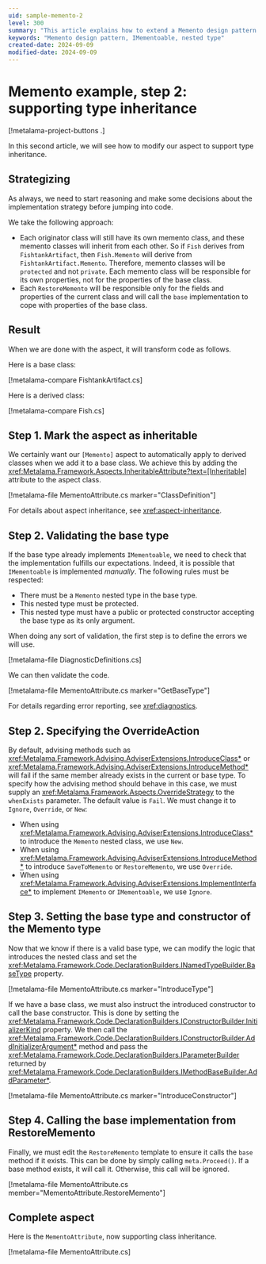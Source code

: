 ```yaml
---
uid: sample-memento-2
level: 300
summary: "This article explains how to extend a Memento design pattern to support type inheritance using the Metalama framework, including validation and method overrides."
keywords: "Memento design pattern, IMementoable, nested type"
created-date: 2024-09-09
modified-date: 2024-09-09
---
```


# Memento example, step 2: supporting type inheritance

[!metalama-project-buttons .]

In this second article, we will see how to modify our aspect to support type inheritance.

## Strategizing

As always, we need to start reasoning and make some decisions about the implementation strategy before jumping into code.

We take the following approach:

* Each originator class will still have its own memento class, and these memento classes will inherit from each other. So if `Fish` derives from `FishtankArtifact`, then `Fish.Memento` will derive from `FishtankArtifact.Memento`. Therefore, memento classes will be `protected` and not `private`. Each memento class will be responsible for its own properties, not for the properties of the base class.
* Each `RestoreMemento` will be responsible only for the fields and properties of the current class and will call the `base` implementation to cope with properties of the base class.

## Result

When we are done with the aspect, it will transform code as follows.

Here is a base class:

[!metalama-compare FishtankArtifact.cs]

Here is a derived class:

[!metalama-compare Fish.cs]

## Step 1. Mark the aspect as inheritable

We certainly want our `[Memento]` aspect to automatically apply to derived classes when we add it to a base class. We achieve this by adding the <xref:Metalama.Framework.Aspects.InheritableAttribute?text=[Inheritable]> attribute to the aspect class.

[!metalama-file MementoAttribute.cs marker="ClassDefinition"]

For details about aspect inheritance, see <xref:aspect-inheritance>.

## Step 2. Validating the base type

If the base type already implements `IMementoable`, we need to check that the implementation fulfills our expectations. Indeed, it is possible that `IMementoable` is implemented _manually_. The following rules must be respected:

* There must be a `Memento` nested type in the base type.
* This nested type must be protected.
* This nested type must have a public or protected constructor accepting the base type as its only argument.

When doing any sort of validation, the first step is to define the errors we will use.

[!metalama-file DiagnosticDefinitions.cs]

We can then validate the code.

[!metalama-file MementoAttribute.cs marker="GetBaseType"]

For details regarding error reporting, see <xref:diagnostics>.

## Step 2. Specifying the OverrideAction

By default, advising methods such as <xref:Metalama.Framework.Advising.AdviserExtensions.IntroduceClass*> or <xref:Metalama.Framework.Advising.AdviserExtensions.IntroduceMethod*> will fail if the same member already exists in the current or base type. To specify how the advising method should behave in this case, we must supply an <xref:Metalama.Framework.Aspects.OverrideStrategy> to the `whenExists` parameter. The default value is `Fail`. We must change it to `Ignore`, `Override`, or `New`:
* When using <xref:Metalama.Framework.Advising.AdviserExtensions.IntroduceClass*> to introduce the `Memento` nested class, we use `New`.
* When using <xref:Metalama.Framework.Advising.AdviserExtensions.IntroduceMethod*> to introduce `SaveToMemento` or `RestoreMemento`, we use `Override`.
* When using <xref:Metalama.Framework.Advising.AdviserExtensions.ImplementInterface*> to implement `IMemento` or `IMementoable`, we use `Ignore`.

## Step 3. Setting the base type and constructor of the Memento type

Now that we know if there is a valid base type, we can modify the logic that introduces the nested class and set the <xref:Metalama.Framework.Code.DeclarationBuilders.INamedTypeBuilder.BaseType> property.

[!metalama-file MementoAttribute.cs marker="IntroduceType"]

If we have a base class, we must also instruct the introduced constructor to call the base constructor. This is done by setting the <xref:Metalama.Framework.Code.DeclarationBuilders.IConstructorBuilder.InitializerKind> property. We then call the <xref:Metalama.Framework.Code.DeclarationBuilders.IConstructorBuilder.AddInitializerArgument*> method and pass the <xref:Metalama.Framework.Code.DeclarationBuilders.IParameterBuilder> returned by <xref:Metalama.Framework.Code.DeclarationBuilders.IMethodBaseBuilder.AddParameter*>.

[!metalama-file MementoAttribute.cs marker="IntroduceConstructor"]

## Step 4. Calling the base implementation from RestoreMemento

Finally, we must edit the `RestoreMemento` template to ensure it calls the `base` method if it exists. This can be done by simply calling `meta.Proceed()`. If a base method exists, it will call it. Otherwise, this call will be ignored.

[!metalama-file MementoAttribute.cs member="MementoAttribute.RestoreMemento"]

## Complete aspect

Here is the `MementoAttribute`, now supporting class inheritance.

[!metalama-file MementoAttribute.cs]



